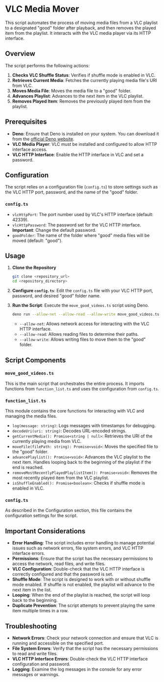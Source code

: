 # VLC Media Mover

This script automates the process of moving media files from a VLC playlist to a designated "good" folder after playback, and then removes the played item from the playlist. It interacts with the VLC media player via its HTTP interface.

## Overview

The script performs the following actions:

1.  **Checks VLC Shuffle Status**: Verifies if shuffle mode is enabled in VLC.
2.  **Retrieves Current Media**: Fetches the currently playing media file's URI from VLC.
3.  **Moves Media File**: Moves the media file to a "good" folder.
4.  **Advances Playlist**: Advances to the next item in the VLC playlist.
5.  **Removes Played Item**: Removes the previously played item from the playlist.

## Prerequisites

*   **Deno**: Ensure that Deno is installed on your system. You can download it from the [official Deno website](https://deno.land/).
*   **VLC Media Player**: VLC must be installed and configured to allow HTTP interface access.
*   **VLC HTTP Interface**: Enable the HTTP interface in VLC and set a password.

## Configuration

The script relies on a configuration file (`config.ts`) to store settings such as the VLC HTTP port, password, and the name of the "good" folder.

### `config.ts`

*   `vlcHttpPort`: The port number used by VLC's HTTP interface (default: 42339).
*   `vlcHttpPassword`: The password set for the VLC HTTP interface.  **Important**: Change the default password.
*   `goodFolder`: The name of the folder where "good" media files will be moved (default: "good").

## Usage

1.  **Clone the Repository**

    ```bash
    git clone <repository_url>
    cd <repository_directory>
    ```

2.  **Configure `config.ts`**:  Edit the `config.ts` file with your VLC HTTP port, password, and desired "good" folder name.

3.  **Run the Script**: Execute the `move_good_videos.ts` script using Deno.

    ```bash
    deno run --allow-net --allow-read --allow-write move_good_videos.ts
    ```

    *   `--allow-net`: Allows network access for interacting with the VLC HTTP interface.
    *   `--allow-read`: Allows reading files to determine their paths.
    *   `--allow-write`: Allows writing files to move them to the "good" folder.

## Script Components

### `move_good_videos.ts`

This is the main script that orchestrates the entire process. It imports functions from `function_list.ts` and uses the configuration from `config.ts`.

### `function_list.ts`

This module contains the core functions for interacting with VLC and managing the media files.

*   `log(message: string)`: Logs messages with timestamps for debugging.
*   `decodeUri(uri: string)`: Decodes URL-encoded strings.
*   `getCurrentMedia(): Promise<string | null>`: Retrieves the URI of the currently playing media from VLC.
*   `moveFile(filePath: string): Promise<void>`: Moves the specified file to the "good" folder.
*   `advancePlaylist(): Promise<void>`: Advances the VLC playlist to the next item.  Handles looping back to the beginning of the playlist if the end is reached.
*   `removeMostRecentlyPlayedPlaylistItem(): Promise<void>`: Removes the most recently played item from the VLC playlist.
*   `isShuffleEnabled(): Promise<boolean>`: Checks if shuffle mode is enabled in VLC.

### `config.ts`

As described in the Configuration section, this file contains the configuration settings for the script.

## Important Considerations

*   **Error Handling**: The script includes error handling to manage potential issues such as network errors, file system errors, and VLC HTTP interface errors.
*   **Permissions**: Ensure that the script has the necessary permissions to access the network, read files, and write files.
*   **VLC Configuration**: Double-check that the VLC HTTP interface is correctly configured and that the password is set.
*   **Shuffle Mode**: The script is designed to work with or without shuffle mode enabled.  If shuffle is not enabled, the playlist will advance to the next item in the list.
*   **Looping**: When the end of the playlist is reached, the script will loop back to the beginning.
*   **Duplicate Prevention**: The script attempts to prevent playing the same item multiple times in a row.

## Troubleshooting

*   **Network Errors**: Check your network connection and ensure that VLC is running and accessible on the specified port.
*   **File System Errors**: Verify that the script has the necessary permissions to read and write files.
*   **VLC HTTP Interface Errors**: Double-check the VLC HTTP interface configuration and password.
*   **Logging**: Examine the log messages in the console for any error messages or warnings.
